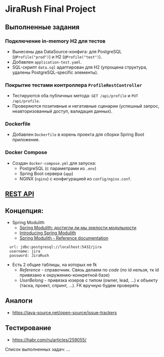 # JiraRush Final Project

## Выполненные задания

### Подключение in-memory H2 для тестов
- Вынесены два DataSource-конфига: для PostgreSQL (`@Profile("prod")`) и H2 (`@Profile("test")`).
- Добавлен `application-test.yaml`.
- SQL-скрипт `data.sql` адаптирован для H2 (упрощена структура, удалены PostgreSQL-specific элементы).

### Покрытие тестами контроллера `ProfileRestController`
- Тестируются оба публичных метода: `GET /api/profile` и `PUT /api/profile`.
- Проверяются позитивные и негативные сценарии (успешный запрос, неавторизованный доступ, валидация данных).

### Dockerfile
- Добавлен `Dockerfile` в корень проекта для сборки Spring Boot приложения.

###  Docker Compose
- Создан `docker-compose.yml` для запуска:
  - PostgreSQL (с параметрами из `.env`)
  - Spring Boot сервера (`app`)
  - NGINX (`nginx`) с конфигурацией из `config/nginx.conf`.

## [REST API](http://localhost:8080/doc)

## Концепция:

- Spring Modulith
    - [Spring Modulith: достигли ли мы зрелости модульности](https://habr.com/ru/post/701984/)
    - [Introducing Spring Modulith](https://spring.io/blog/2022/10/21/introducing-spring-modulith)
    - [Spring Modulith - Reference documentation](https://docs.spring.io/spring-modulith/docs/current-SNAPSHOT/reference/html/)

```
  url: jdbc:postgresql://localhost:5432/jira
  username: jira
  password: JiraRush
```

- Есть 2 общие таблицы, на которых не fk
    - _Reference_ - справочник. Связь делаем по _code_ (по id нельзя, тк id привязано к окружению-конкретной базе)
    - _UserBelong_ - привязка юзеров с типом (owner, lead, ...) к объекту (таска, проект, спринт, ...). FK вручную будем
      проверять

## Аналоги

- https://java-source.net/open-source/issue-trackers

## Тестирование

- https://habr.com/ru/articles/259055/

Список выполненных задач:
...
